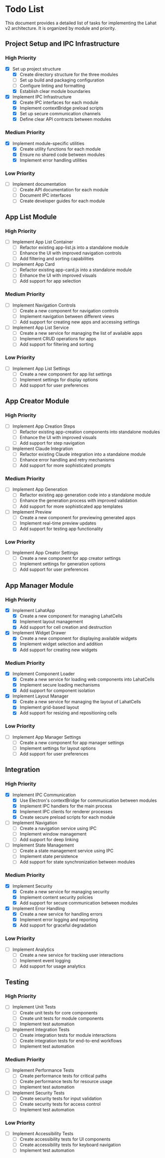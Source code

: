 # Todo List

This document provides a detailed list of tasks for implementing the Lahat v2 architecture. It is organized by module and priority.

## Project Setup and IPC Infrastructure

### High Priority

- [x] Set up project structure
  - [x] Create directory structure for the three modules
  - [ ] Set up build and packaging configuration
  - [ ] Configure linting and formatting
  - [x] Establish clear module boundaries

- [x] Implement IPC Infrastructure
  - [x] Create IPC interfaces for each module
  - [x] Implement contextBridge preload scripts
  - [x] Set up secure communication channels
  - [x] Define clear API contracts between modules

### Medium Priority

- [x] Implement module-specific utilities
  - [x] Create utility functions for each module
  - [x] Ensure no shared code between modules
  - [x] Implement error handling utilities

### Low Priority

- [ ] Implement documentation
  - [ ] Create API documentation for each module
  - [ ] Document IPC interfaces
  - [ ] Create developer guides for each module

## App List Module

### High Priority

- [ ] Implement App List Container
  - [ ] Refactor existing app-list.js into a standalone module
  - [ ] Enhance the UI with improved navigation controls
  - [ ] Add filtering and sorting capabilities

- [ ] Implement App Card
  - [ ] Refactor existing app-card.js into a standalone module
  - [ ] Enhance the UI with improved visuals
  - [ ] Add support for app selection

### Medium Priority

- [ ] Implement Navigation Controls
  - [ ] Create a new component for navigation controls
  - [ ] Implement navigation between different views
  - [ ] Add support for creating new apps and accessing settings

- [ ] Implement App List Service
  - [ ] Create a new service for managing the list of available apps
  - [ ] Implement CRUD operations for apps
  - [ ] Add support for filtering and sorting

### Low Priority

- [ ] Implement App List Settings
  - [ ] Create a new component for app list settings
  - [ ] Implement settings for display options
  - [ ] Add support for user preferences

## App Creator Module

### High Priority

- [ ] Implement App Creation Steps
  - [ ] Refactor existing app-creation components into standalone modules
  - [ ] Enhance the UI with improved visuals
  - [ ] Add support for step navigation

- [ ] Implement Claude Integration
  - [ ] Refactor existing Claude integration into a standalone module
  - [ ] Enhance error handling and retry mechanisms
  - [ ] Add support for more sophisticated prompts

### Medium Priority

- [ ] Implement App Generation
  - [ ] Refactor existing app generation code into a standalone module
  - [ ] Enhance the generation process with improved validation
  - [ ] Add support for more sophisticated app templates

- [ ] Implement Preview
  - [ ] Create a new component for previewing generated apps
  - [ ] Implement real-time preview updates
  - [ ] Add support for testing app functionality

### Low Priority

- [ ] Implement App Creator Settings
  - [ ] Create a new component for app creator settings
  - [ ] Implement settings for generation options
  - [ ] Add support for user preferences

## App Manager Module

### High Priority

- [x] Implement LahatApp
  - [x] Create a new component for managing LahatCells
  - [x] Implement layout management
  - [x] Add support for cell creation and destruction

- [x] Implement Widget Drawer
  - [x] Create a new component for displaying available widgets
  - [x] Implement widget selection and addition
  - [x] Add support for creating new widgets

### Medium Priority

- [x] Implement Component Loader
  - [x] Create a new service for loading web components into LahatCells
  - [x] Implement secure loading mechanisms
  - [x] Add support for component isolation

- [x] Implement Layout Manager
  - [x] Create a new service for managing the layout of LahatCells
  - [x] Implement grid-based layout
  - [x] Add support for resizing and repositioning cells

### Low Priority

- [ ] Implement App Manager Settings
  - [ ] Create a new component for app manager settings
  - [ ] Implement settings for layout options
  - [ ] Add support for user preferences

## Integration

### High Priority

- [x] Implement IPC Communication
  - [x] Use Electron's contextBridge for communication between modules
  - [x] Implement IPC handlers for the main process
  - [x] Implement IPC clients for renderer processes
  - [x] Create secure preload scripts for each module

- [ ] Implement Navigation
  - [ ] Create a navigation service using IPC
  - [ ] Implement window management
  - [ ] Add support for deep linking

- [ ] Implement State Management
  - [ ] Create a state management service using IPC
  - [ ] Implement state persistence
  - [ ] Add support for state synchronization between modules

### Medium Priority

- [x] Implement Security
  - [x] Create a new service for managing security
  - [x] Implement content security policies
  - [x] Add support for secure communication between modules

- [x] Implement Error Handling
  - [x] Create a new service for handling errors
  - [x] Implement error logging and reporting
  - [x] Add support for graceful degradation

### Low Priority

- [ ] Implement Analytics
  - [ ] Create a new service for tracking user interactions
  - [ ] Implement event logging
  - [ ] Add support for usage analytics

## Testing

### High Priority

- [ ] Implement Unit Tests
  - [ ] Create unit tests for core components
  - [ ] Create unit tests for module components
  - [ ] Implement test automation

- [ ] Implement Integration Tests
  - [ ] Create integration tests for module interactions
  - [ ] Create integration tests for end-to-end workflows
  - [ ] Implement test automation

### Medium Priority

- [ ] Implement Performance Tests
  - [ ] Create performance tests for critical paths
  - [ ] Create performance tests for resource usage
  - [ ] Implement test automation

- [ ] Implement Security Tests
  - [ ] Create security tests for input validation
  - [ ] Create security tests for access control
  - [ ] Implement test automation

### Low Priority

- [ ] Implement Accessibility Tests
  - [ ] Create accessibility tests for UI components
  - [ ] Create accessibility tests for keyboard navigation
  - [ ] Implement test automation
